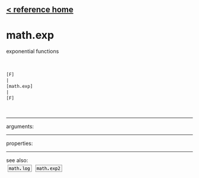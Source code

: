 [< reference home](ceammc_lib.html)
---

# math.exp


exponential functions

```


[F]
|
[math.exp]
|
[F]

            
```

---
arguments:


---
properties:


---
see also:<br>
[![math.log](img/object_math.log.png)](math.log.html)
[![math.exp2](img/object_math.exp2.png)](math.exp2.html)
